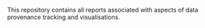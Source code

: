 This repository contains all reports associated with aspects of data provenance tracking and visualisations.
